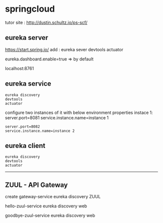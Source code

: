 # springcloud

tutor site : http://dustin.schultz.io/ps-scf/

## eureka server
https://start.spring.io/
add :
   eureka sever
   devtools
   actuator
 
eureka.dashboard.enable=true  => by default

localhost:8761
   
## eureka service
    eureka discovery
	devtools
	actuator
	
configure two instances of it with below environment properties
instace 1:
	server.port=8081
	service.instance.name=instance 1
  
	server.port=8082
	service.instance.name=instance 2
  
## eureka client
    eureka discovery
	devtools
	actuator

------------------------------------------------------

## ZUUL - API Gateway

create gateway-service
	eureka discovery
	ZUUL
	
hello-zuul-service
	eureka discovery
	web
	
goodbye-zuul-service
	eureka discovery
	web
	
